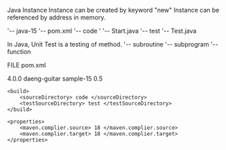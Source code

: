 

Java Instance
Instance can be created by keyword "new"
Instance can be referenced by address in memory.

'-- java-15
	'-- pom.xml
	'-- code
	'	'-- Start.java
	'-- test
		'-- Test.java

In Java, Unit Test is a testing of method.
									'-- subroutine
									'-- subprogram
									'-- function

FILE pom.xml

<project>
	<modelVersion> 4.0.0 </modelVersion>
	<groupId> daeng-guitar </groupId>
	<artifactId> sample-15 </artifactId>
	<version> 0.5 </version>

	<build>
		<sourceDirectory> code </sourceDirectory>
		<testSourceDirectory> test </testSourceDirectory>
	</build>

	<properties>
		<maven.complier.source> 18 </maven.complier.source>
		<maven.complier.target> 18 </maven.complier.target>
	</properties>
	
</project>



